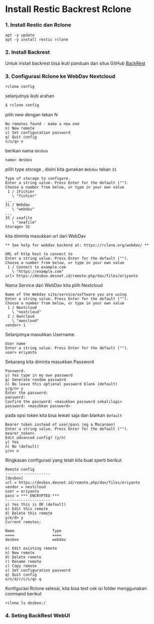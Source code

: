 # Install Restic Backrest Rclone

### 1. Install Restic  dan Rclone 

```
apt -y update
apt -y install restic rclone
```

### 2. Install Backrest
Untuk install backrest bisa ikuti panduan dari situs GitHub [BackRest](https://github.com/garethgeorge/backrest)

### 3.  Configurasi Rclone ke WebDav Nextcloud
```
rclone config
```
selanjutnya ikuti arahan 

```bash
$ rclone config
```
pilih new dengan tekan N
```
No remotes found - make a new one
n) New remote
s) Set configuration password
q) Quit config
n/s/q> n
```
berikan nama `desbox`
```
name> desbox
```
pilih type storage , disini kita gunakan `Webdav` tekan `31`
```
Type of storage to configure.
Enter a string value. Press Enter for the default ("").
Choose a number from below, or type in your own value
 1 / 1Fichier
   \ "fichier"
...
31 / Webdav
   \ "webdav"
...
35 / seafile
   \ "seafile"
Storage> 31
```
kita diminta masukkan url dari WebDav
```
** See help for webdav backend at: https://rclone.org/webdav/ **

URL of http host to connect to
Enter a string value. Press Enter for the default ("").
Choose a number from below, or type in your own value
 1 / Connect to example.com
   \ "https://example.com"
url> https://desbox.desnet.id/remote.php/dav/files/eriyanto
```
Nama Service dari WebDav kita pilih Nextcloud
```
Name of the Webdav site/service/software you are using
Enter a string value. Press Enter for the default ("").
Choose a number from below, or type in your own value
 1 / Nextcloud
   \ "nextcloud"
 2 / Owncloud
   \ "owncloud"
vendor> 1
```
Selanjutnya masukkan Username

```
User name
Enter a string value. Press Enter for the default ("").
user> eriyanto
```
Sekarang kita diminta masukkan Password
```
Password.
y) Yes type in my own password
g) Generate random password
n) No leave this optional password blank (default)
y/g/n> y
Enter the password:
password: 
Confirm the password: <masukkan password sekalilagi>
password: <masukkan password>
```
pada opsi token kita bisa lewati saja dan biarkan `default`
```
Bearer token instead of user/pass (eg a Macaroon)
Enter a string value. Press Enter for the default ("").
bearer_token>
Edit advanced config? (y/n)
y) Yes
n) No (default)
y/n> n
```

Ringkasan configurasi yang telah kita buat sperti berikut
```
Remote config
--------------------
[desbox]
url = https://desbox.desnet.id/remote.php/dav/files/eriyanto
vendor = nextcloud
user = eriyanto
pass = *** ENCRYPTED ***
--------------------
y) Yes this is OK (default)
e) Edit this remote
d) Delete this remote
y/e/d> y
Current remotes:

Name                 Type
====                 ====
desbox               webdav

e) Edit existing remote
n) New remote
d) Delete remote
r) Rename remote
c) Copy remote
s) Set configuration password
q) Quit config
e/n/d/r/c/s/q> q

```

Konfigurasi Rclone selesai, kita bisa test cek isi folder menggunakan command berikut
```
rclone ls desbox:/
```

### 4. Seting BackRest WebUI

